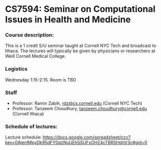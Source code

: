 CS7594: Seminar on Computational Issues in Health and Medicine
============================

### Course description: 
This is a 1 credit S/U seminar taught at Cornell NYC Tech and broadcast to Ithaca. The lectures will typically be given by physicians or researchers at Weill Cornell Medical College.

### Logistics
Wednesday 1:15-2:15. Room is TBD

### Staff
* Professor: Ramin Zabih, rdz@cs.cornell.edu (Cornell NYC Tech)
* Professor: Tanzeem Choudhury, tanzeem.choudhury@cornell.edu (Cornell Ithaca)

### Schedule of lectures:
Lecture schedule: https://docs.google.com/spreadsheet/ccc?key=0AjenlMpyDk95dFY0dzNuUEhSSUFxOHZ4cTBRSHdnV3c#gid=0


